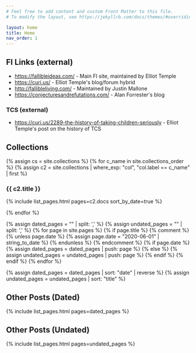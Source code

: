 ```yaml
---
# Feel free to add content and custom Front Matter to this file.
# To modify the layout, see https://jekyllrb.com/docs/themes/#overriding-theme-defaults

layout: home
title: Home
nav_order: 1
---
```


## FI Links (external)

* <https://fallibleideas.com/> - Main FI site, maintained by Elliot Temple
* <https://curi.us/> - Elliot Temple's blog/forum hybrid
* <http://fallibleliving.com/> - Maintained by Justin Mallone
* <https://conjecturesandrefutations.com/> - Alan Forrester's blog

### TCS (external)

* <https://curi.us/2289-the-history-of-taking-children-seriously> - Elliot Temple's post on the history of TCS

## Collections

{% assign cs = site.collections %}
{% for c_name in site.collections_order %}
  {% assign c2 = site.collections | where_exp: "col", "col.label == c_name"  | first %}
  <h3> {{ c2.title }} </h3>
  {% include list_pages.html pages=c2.docs sort_by_date=true %}

{% endfor %}

{% assign dated_pages = "" | split: ',' %}
{% assign undated_pages = "" | split: ',' %}
{% for page in site.pages %}
  {% if page.title %}
    {% comment %}
    {% unless page.date %}
        {% assign page.date = "2020-06-01" | string_to_date %}
    {% endunless %}
    {% endcomment %}
    {% if page.date %}
      {% assign dated_pages = dated_pages | push: page %}
    {% else %}
      {% assign undated_pages = undated_pages | push: page %}
    {% endif %}
  {% endif %}
{% endfor %}

{% assign dated_pages = dated_pages | sort: "date" | reverse %}
{% assign undated_pages = undated_pages | sort: "title" %}

## Other Posts (Dated)

{% include list_pages.html pages=dated_pages %}

## Other Posts (Undated)

{% include list_pages.html pages=undated_pages %}
